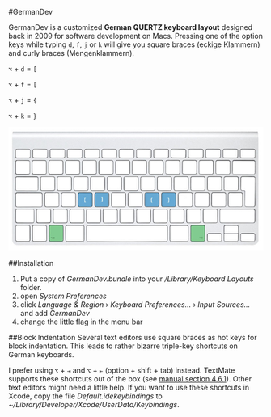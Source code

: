 #GermanDev

GermanDev is a customized **German QUERTZ keyboard layout** designed back in 2009 for software development on Macs. Pressing one of the option keys while typing `d`, `f`, `j` or `k` will give you square braces (eckige Klammern) and curly braces (Mengenklammern).

`⌥` + `d` = `[`

`⌥` + `f` = `[`

`⌥` + `j` = `{`

`⌥` + `k` = `}`

![Alt text](/howto.jpg?raw=true "GermanDev difference")

##Installation
1. Put a copy of _GermanDev.bundle_ into your _/Library/Keyboard Layouts_ folder.
2. open _System Preferences_
3. click _Language & Region_ › _Keyboard Preferences..._ › _Input Sources..._ and add _GermanDev_
4. change the little flag in the menu bar

##Block Indentation
Several text editors use square braces as hot keys for block indentation. This leads to rather bizarre triple-key shortcuts on German keyboards.

I prefer using `⌥` + `⇥`  and `⌥` + `⇤` (option + shift + tab) instead. TextMate supports these shortcuts out of the box (see [manual section 4.6.1](http://manual.macromates.com/en/working_with_text)). Other text editors might need a little help. If you want to use these shortcuts in Xcode, copy the file _Default.idekeybindings_ to _~/Library/Developer/Xcode/UserData/Keybindings_.